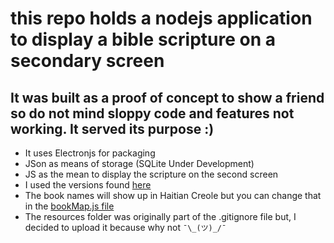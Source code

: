 # this repo holds a nodejs application to display a bible scripture on a secondary screen

## It was built as a proof of concept to show a friend so do not mind sloppy code and features not working. It served its purpose :)

* It uses Electronjs for packaging
* JSon as means of storage (SQLite Under Development)
* JS as the mean to display the scripture on the second screen
* I used the versions found [here](https://github.com/scrollmapper/bible_databases/tree/master/json)
* The book names will show up in Haitian Creole but you can change that in the [bookMap.js file](/app/js/bookMap.js)
* The resources folder was originally part of the .gitignore file but, I decided to upload it because why not `¯\_(ツ)_/¯`
